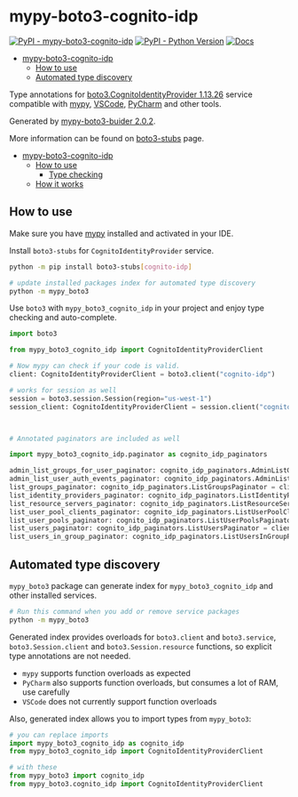 # mypy-boto3-cognito-idp

[![PyPI - mypy-boto3-cognito-idp](https://img.shields.io/pypi/v/mypy-boto3-cognito-idp.svg?color=blue)](https://pypi.org/project/mypy-boto3-cognito-idp)
[![PyPI - Python Version](https://img.shields.io/pypi/pyversions/mypy-boto3-cognito-idp.svg?color=blue)](https://pypi.org/project/mypy-boto3-cognito-idp)
[![Docs](https://img.shields.io/readthedocs/mypy-boto3-builder.svg?color=blue)](https://mypy-boto3-builder.readthedocs.io/)

- [mypy-boto3-cognito-idp](#mypy-boto3-cognito-idp)
  - [How to use](#how-to-use)
  - [Automated type discovery](#automated-type-discovery)


Type annotations for
[boto3.CognitoIdentityProvider 1.13.26](https://boto3.amazonaws.com/v1/documentation/api/1.13.26/reference/services/cognito-idp.html#CognitoIdentityProvider) service
compatible with [mypy](https://github.com/python/mypy), [VSCode](https://code.visualstudio.com/),
[PyCharm](https://www.jetbrains.com/pycharm/) and other tools.

Generated by [mypy-boto3-buider 2.0.2](https://github.com/vemel/mypy_boto3_builder).

More information can be found on [boto3-stubs](https://pypi.org/project/boto3-stubs/) page.

- [mypy-boto3-cognito-idp](#mypy-boto3-cognito-idp)
  - [How to use](#how-to-use)
    - [Type checking](#type-checking)
  - [How it works](#how-it-works)

## How to use

Make sure you have [mypy](https://github.com/python/mypy) installed and activated in your IDE.

Install `boto3-stubs` for `CognitoIdentityProvider` service.

```bash
python -m pip install boto3-stubs[cognito-idp]

# update installed packages index for automated type discovery
python -m mypy_boto3
```

Use `boto3` with `mypy_boto3_cognito_idp` in your project and enjoy type checking and auto-complete.

```python
import boto3

from mypy_boto3_cognito_idp import CognitoIdentityProviderClient

# Now mypy can check if your code is valid.
client: CognitoIdentityProviderClient = boto3.client("cognito-idp")

# works for session as well
session = boto3.session.Session(region="us-west-1")
session_client: CognitoIdentityProviderClient = session.client("cognito-idp")



# Annotated paginators are included as well

import mypy_boto3_cognito_idp.paginator as cognito_idp_paginators

admin_list_groups_for_user_paginator: cognito_idp_paginators.AdminListGroupsForUserPaginator = client.get_paginator("admin_list_groups_for_user")
admin_list_user_auth_events_paginator: cognito_idp_paginators.AdminListUserAuthEventsPaginator = client.get_paginator("admin_list_user_auth_events")
list_groups_paginator: cognito_idp_paginators.ListGroupsPaginator = client.get_paginator("list_groups")
list_identity_providers_paginator: cognito_idp_paginators.ListIdentityProvidersPaginator = client.get_paginator("list_identity_providers")
list_resource_servers_paginator: cognito_idp_paginators.ListResourceServersPaginator = client.get_paginator("list_resource_servers")
list_user_pool_clients_paginator: cognito_idp_paginators.ListUserPoolClientsPaginator = client.get_paginator("list_user_pool_clients")
list_user_pools_paginator: cognito_idp_paginators.ListUserPoolsPaginator = client.get_paginator("list_user_pools")
list_users_paginator: cognito_idp_paginators.ListUsersPaginator = client.get_paginator("list_users")
list_users_in_group_paginator: cognito_idp_paginators.ListUsersInGroupPaginator = client.get_paginator("list_users_in_group")
```

## Automated type discovery

`mypy_boto3` package can generate index for `mypy_boto3_cognito_idp` and other installed services.

```bash
# Run this command when you add or remove service packages
python -m mypy_boto3
```

Generated index provides overloads for `boto3.client` and `boto3.service`,
`boto3.Session.client` and `boto3.Session.resource` functions,
so explicit type annotations are not needed.

- `mypy` supports function overloads as expected
- `PyCharm` also supports function overloads, but consumes a lot of RAM, use carefully
- `VSCode` does not currently support function overloads

Also, generated index allows you to import types from `mypy_boto3`:

```python
# you can replace imports
import mypy_boto3_cognito_idp as cognito_idp
from mypy_boto3_cognito_idp import CognitoIdentityProviderClient

# with these
from mypy_boto3 import cognito_idp
from mypy_boto3.cognito_idp import CognitoIdentityProviderClient
```